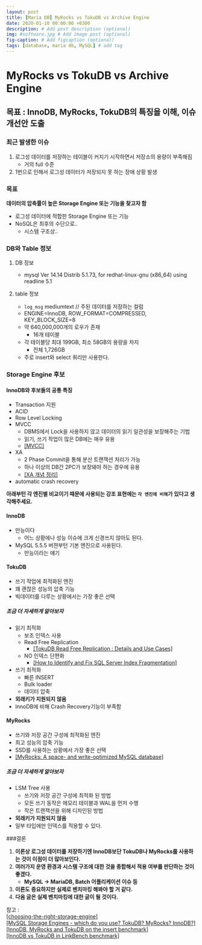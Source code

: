 ```yaml
---
layout: post
title: [Maria DB] MyRocks vs TokuDB vs Archive Engine
date: 2020-01-10 00:00:00 +0300
description: # Add post description (optional)
img: #software.jpg # Add image post (optional)
fig-caption: # Add figcaption (optional)
tags: [database, maria db, MySQL] # add tag
---
```


# MyRocks vs TokuDB vs Archive Engine
## 목표 : InnoDB, MyRocks, TokuDB의 특징을 이해, 이슈 개선안 도출 
### 최근 발생한 이슈    
1. 로그성 데이터를 저장하는 테이블이 커지기 시작하면서 저장소의 용량이 부족해짐
    - 거의 full 수준  
2. 1번으로 인해서 로그성 데이터가 저장되지 못 하는 장애 상황 발생

### 목표
**데이터의 압축률이 높은 Storage Engine 또는 기능을 찾고자 함**  
   - 로그성 데이터에 적합한 Storage Engine 또는 기능
   - NoSQL은 최후의 수단으로..
      - 시스템  구조상..

### DB와 Table 정보
1. DB 정보 
    - mysql  Ver 14.14 Distrib 5.1.73, for redhat-linux-gnu (x86_64) using readline 5.1
    
2. table 정보
    - `log_msg` mediumtext // 주된 데이터를 저장하는 컬럼
    -  ENGINE=InnoDB, ROW_FORMAT=COMPRESSED, KEY_BLOCK_SIZE=8
    -  약 640,000,000개의 로우가 존재
        - 16개 테이블
    - 각 테이블당 최대 199GB, 최소 58GB의 용량을 차지  
        - 전체 1,726GB
    - 주로 insert와 select 쿼리만 사용한다.
    
### Storage Engine 후보
#### InnoDB와 후보들의 공통 특징
   - Transaction 지원
   - ACID
   - Row Level Locking
   - MVCC 
      - DBMS에서 Lock을 사용하지 않고 데이터의 읽기 일관성을 보장해주는 기법
      - 읽기, 쓰기 작업이 많은 DB에는 매우 유용
      - [[MVCC]](https://mysqldba.tistory.com/335)
   -  XA 
      - 2 Phase Commit을 통해 분산 트랜잭션 처리가 가능
      - 하나 이상의 DB간 2PC가 보장돼야 하는 경우에 유용
      - [[XA 개념 정리]](https://heni.tistory.com/10)
   - automatic crash recovery
   
   
**아래부턴 각 엔진별 비교이기 때문에 사용되는 강조 표현에는 `각 엔진에 비해`가 있다고 생각해주세요.**  
#### InnoDB  
   - 만능이다
      - 어느 상황에나 성능 이슈에 크게 신경쓰지 않아도 된다.
   - MySQL 5.5.5 버젼부턴 기본 엔진으로 사용된다.
      - 만능이라는 얘기 
#### TokuDB
   - 쓰기 작업에 최적화된 엔진
   - 꽤 괜찮은 성능의 압축 기능
   - 빅데이터를 다루는 상황에서는 가장 좋은 선택
##### 조금 더 자세하게 알아보자   
   - 읽기 최적화
      - 보조 인덱스 사용
      - Read Free Replication
        - [[TokuDB Read Free Replication : Details and Use Cases]](https://www.percona.com/blog/2014/09/25/tokudb-read-free-replication-details-and-use-cases/)
      - NO 인덱스 단편화
        - [[How to Identify and Fix SQL Server Index Fragmentation]](https://logicalread.com/2015/10/30/fix-sql-server-index-fragmentation-mc11/#.XikYQsj7SUl)
   - 쓰기 최적화
      - 빠른 INSERT
      - Bulk loader
      - 데이터 압축
   - **외래키가 지원되지 않음**
   - InnoDB에 비해 Crash Recovery기능이 부족함
     
#### MyRocks
   - 쓰기와 저장 공간 구성에 최적화된 엔진
   - 최고 성능의 압축 기능
   - SSD를 사용하는 상황에서 가장 좋은 선택
   - [[MyRocks: A space- and write-optimized MySQL database]](https://engineering.fb.com/core-data/myrocks-a-space-and-write-optimized-mysql-database/)

##### 조금 더 자세하게 알아보자
   - LSM Tree 사용
       - 쓰기와 저장 공간 구성에 최적화 된 방법
       - 모든 쓰기 동작은 메모리 테이블과 WAL을 먼저 수행
       - 작은 트랜잭션을 위해 디자인된 방법
   - **외래키가 지원되지 않음**
   - 일부 타입에만 인덱스를 적용할 수 있다.

###결론
1. **이론상 로그성 데이터를 저장하기엔 InnoDB보단 TokuDB나 MyRocks를 사용하는 것이 이점이 더 많아보인다.**  
2. **여러가지 운영 환경과 시스템 구조에 대한 것을 종합해서 적용 여부를 판단하는 것이 좋겠다.**  
   - **MySQL -> MariaDB, Batch 어플리케이션 이슈 등**  
3. **이론도 중요하지만 실제로 벤치마킹 해봐야 할 거 같다.**  
4. **다음 글은 실제 벤치마킹에 대한 글이 될 것이다.**  

참고 :   
[[choosing-the-right-storage-engine]](https://mariadb.com/kb/en/choosing-the-right-storage-engine/)  
[[MySQL Storage Engines - which do you use? TokuDB? MyRocks? InnoDB?]](https://www.slideshare.net/SvetaSmirnova/mysql-storage-engines-which-do-you-use-tokudb-myrocks-innodb)    
[[InnoDB, MyRocks and TokuDB on the insert benchmark]](http://smalldatum.blogspot.com/2017/05/innodb-myrocks-and-tokudb-on-insert.html)  
[[InnoDB vs TokuDB in LinkBench benchmark]](https://www.percona.com/blog/2015/07/24/innodb-vs-tokudb-in-linkbench-benchmark/)  
